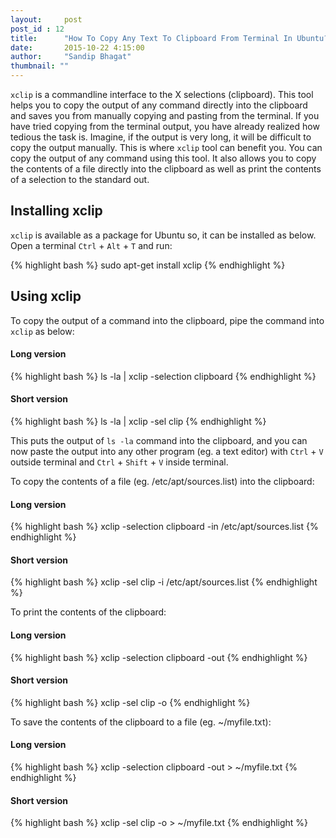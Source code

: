 ```yaml
---
layout:     post
post_id : 12
title:      "How To Copy Any Text To Clipboard From Terminal In Ubuntu?"
date:       2015-10-22 4:15:00
author:     "Sandip Bhagat"
thumbnail: ""
---
```


`xclip` is a commandline interface to the X selections (clipboard). This tool helps you to copy the output of any command directly into the clipboard and saves you
from manually copying and pasting from the terminal. If you have tried copying from the terminal output, you have already realized how tedious the task is. Imagine,
if the output is very long, it will be difficult to copy the output manually. This is where `xclip` tool can benefit you. You can copy the output of any command using
this tool. It also allows you to copy the contents of a file directly into the clipboard as well as print the contents of a selection to the standard out.

## Installing xclip
`xclip` is available as a package for Ubuntu so, it can be installed as below. Open a terminal `Ctrl` + `Alt` + `T` and run:

{% highlight bash %}
sudo apt-get install xclip
{% endhighlight %}

## Using xclip
To copy the output of a command into the clipboard, pipe the command into `xclip` as below:

#### Long version
{% highlight bash %}
ls -la | xclip -selection clipboard
{% endhighlight %}

#### Short version
{% highlight bash %}
ls -la | xclip -sel clip
{% endhighlight %}

This puts the output of `ls -la` command into the clipboard, and you can now paste the output into any other program (eg. a text editor) with `Ctrl` + `V`
outside terminal and `Ctrl` + `Shift` + `V` inside terminal.

To copy the contents of a file (eg. /etc/apt/sources.list) into the clipboard:

#### Long version
{% highlight bash %}
xclip -selection clipboard -in /etc/apt/sources.list
{% endhighlight %}

#### Short version
{% highlight bash %}
xclip -sel clip -i /etc/apt/sources.list
{% endhighlight %}

To print the contents of the clipboard:

#### Long version
{% highlight bash %}
xclip -selection clipboard -out
{% endhighlight %}

#### Short version
{% highlight bash %}
xclip -sel clip -o
{% endhighlight %}

To save the contents of the clipboard to a file (eg. ~/myfile.txt):

#### Long version
{% highlight bash %}
xclip -selection clipboard -out > ~/myfile.txt
{% endhighlight %}

#### Short version
{% highlight bash %}
xclip -sel clip -o > ~/myfile.txt
{% endhighlight %}